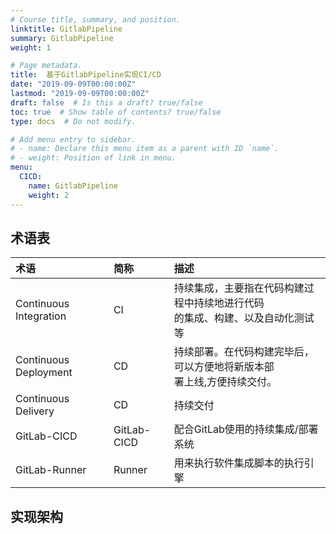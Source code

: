 ```yaml
---
# Course title, summary, and position.
linktitle: GitlabPipeline
summary: GitlabPipeline
weight: 1

# Page metadata.
title:  基于GitlabPipeline实现CI/CD
date: "2019-09-09T00:00:00Z"
lastmod: "2019-09-09T00:00:00Z"
draft: false  # Is this a draft? true/false
toc: true  # Show table of contents? true/false
type: docs  # Do not modify.

# Add menu entry to sidebar.
# - name: Declare this menu item as a parent with ID `name`.
# - weight: Position of link in menu.
menu:
  CICD:
    name: GitlabPipeline
    weight: 2
---
```



## 术语表

| 术语 | 简称 |  描述 |
|:-- |:-- |:-- |
| Continuous Integration | CI | 持续集成，主要指在代码构建过程中持续地进行代码<br>的集成、构建、以及自动化测试等|
| Continuous Deployment | CD | 持续部署。在代码构建完毕后，可以方便地将新版本部<br>署上线,方便持续交付。|
| Continuous Delivery | CD | 持续交付 |
| GitLab-CICD | GitLab-CICD | 配合GitLab使用的持续集成/部署系统 |
| GitLab-Runner | Runner | 用来执行软件集成脚本的执行引擎 |


## 实现架构


